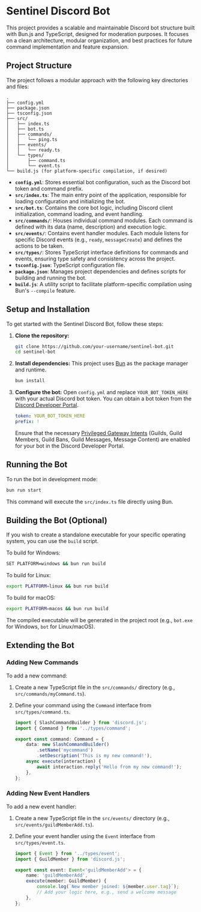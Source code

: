 # Sentinel Discord Bot

This project provides a scalable and maintainable Discord bot structure built with Bun.js and TypeScript, designed for moderation purposes. It focuses on a clean architecture, modular organization, and best practices for future command implementation and feature expansion.

## Project Structure

The project follows a modular approach with the following key directories and files:

```
.
├── config.yml
├── package.json
├── tsconfig.json
├── src/
│   ├── index.ts
│   ├── bot.ts
│   ├── commands/
│   │   └── ping.ts
│   ├── events/
│   │   └── ready.ts
│   └── types/
│       ├── command.ts
│       └── event.ts
└── build.js (for platform-specific compilation, if desired)
```

*   **`config.yml`**: Stores essential bot configuration, such as the Discord bot token and command prefix.
*   **`src/index.ts`**: The main entry point of the application, responsible for loading configuration and initializing the bot.
*   **`src/bot.ts`**: Contains the core bot logic, including Discord client initialization, command loading, and event handling.
*   **`src/commands/`**: Houses individual command modules. Each command is defined with its data (name, description) and execution logic.
*   **`src/events/`**: Contains event handler modules. Each module listens for specific Discord events (e.g., `ready`, `messageCreate`) and defines the actions to be taken.
*   **`src/types/`**: Stores TypeScript interface definitions for commands and events, ensuring type safety and consistency across the project.
*   **`tsconfig.json`**: TypeScript configuration file.
*   **`package.json`**: Manages project dependencies and defines scripts for building and running the bot.
*   **`build.js`**: A utility script to facilitate platform-specific compilation using Bun's `--compile` feature.

## Setup and Installation

To get started with the Sentinel Discord Bot, follow these steps:

1.  **Clone the repository:**
    ```bash
    git clone https://github.com/your-username/sentinel-bot.git
    cd sentinel-bot
    ```

2.  **Install dependencies:**
    This project uses [Bun](https://bun.sh/) as the package manager and runtime.
    ```bash
    bun install
    ```

3.  **Configure the bot:**
    Open `config.yml` and replace `YOUR_BOT_TOKEN_HERE` with your actual Discord bot token. You can obtain a bot token from the [Discord Developer Portal](https://discord.com/developers/applications).
    ```yaml
    token: YOUR_BOT_TOKEN_HERE
    prefix: !
    ```
    Ensure that the necessary [Privileged Gateway Intents](https://discord.com/developers/docs/topics/gateway#privileged-intents) (Guilds, Guild Members, Guild Bans, Guild Messages, Message Content) are enabled for your bot in the Discord Developer Portal.

## Running the Bot

To run the bot in development mode:

```bash
bun run start
```

This command will execute the `src/index.ts` file directly using Bun.

## Building the Bot (Optional)

If you wish to create a standalone executable for your specific operating system, you can use the `build` script.

To build for Windows:
```bash
SET PLATFORM=windows && bun run build
```

To build for Linux:
```bash
export PLATFORM=linux && bun run build
```

To build for macOS:
```bash
export PLATFORM=macos && bun run build
```

The compiled executable will be generated in the project root (e.g., `bot.exe` for Windows, `bot` for Linux/macOS).

## Extending the Bot

### Adding New Commands

To add a new command:

1.  Create a new TypeScript file in the `src/commands/` directory (e.g., `src/commands/myCommand.ts`).
2.  Define your command using the `Command` interface from `src/types/command.ts`.

    ```typescript
    import { SlashCommandBuilder } from 'discord.js';
    import { Command } from '../types/command';

    export const command: Command = {
        data: new SlashCommandBuilder()
            .setName('mycommand')
            .setDescription('This is my new command!'),
        async execute(interaction) {
            await interaction.reply('Hello from my new command!');
        },
    };
    ```

### Adding New Event Handlers

To add a new event handler:

1.  Create a new TypeScript file in the `src/events/` directory (e.g., `src/events/guildMemberAdd.ts`).
2.  Define your event handler using the `Event` interface from `src/types/event.ts`.

    ```typescript
    import { Event } from '../types/event';
    import { GuildMember } from 'discord.js';

    export const event: Event<'guildMemberAdd'> = {
        name: 'guildMemberAdd',
        execute(member: GuildMember) {
            console.log(`New member joined: ${member.user.tag}`);
            // Add your logic here, e.g., send a welcome message
        },
    };
